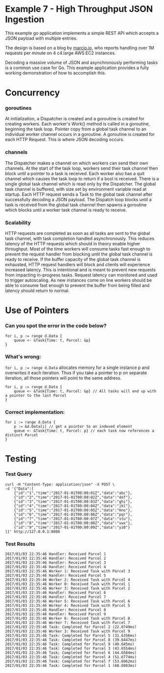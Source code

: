 # Example 7 - High Throughput JSON Ingestion

This example go application implements a simple REST API which accepts a JSON payload with multiple entries.

The design is based on a blog by [marcio.io](http://marcio.io/2015/07/handling-1-million-requests-per-minute-with-golang/), who reports handling over 1M requests per minute on 4 c4.large AWS EC2 instances.

Decoding a massive volume of JSON and asynchronously performing tasks is a common use case for Go. This example application provides a fully working demonstration of how to accomplish this.


# Concurrency

### goroutines
At initialization, a Dispatcher is created and a goroutine is created for creating workers.
Each worker's Work() method is called in a goroutine, beginning the task loop.
Pointer copy from a global task channel to an individual worker channel occurs in a goroutine.
A goroutine is created for each HTTP Request. This is where JSON decoding occurs.

### channels
The Dispatcher makes a channel on which workers can send their own channels.
At the start of the task loop, workers send their task channel then block until a pointer to a task is received.
Each worker also has a quit channel which causes the task loop to return if a bool is received.
There is a single global task channel which is read only by the Dispatcher.
The global task channel is buffered, with size set by environment variable read at startup.
Each HTTP request sends a Task to the global task channel after successfully decoding a JSON payload.
The Dispatch loop blocks until a task is received from the global task channel then spawns a goroutine which blocks until a worker task channel is ready to receive.

### Scalability

HTTP requests are completed as soon as all tasks are sent to the global task channel, with task completion handled asynchronously. This reduces latency of the HTTP requests which should in theory enable higher throughput.
Most of the time workers will consume tasks fast enough to prevent the request handler from blocking until the global task channel is ready to receive.
If the buffer capacity of the global task channel is exhausted, HTTP request handlers will block and clients will experience increased latency. This is intentional and is meant to prevent new requests from impacting in-progress tasks.
Request latency can monitored and used to trigger autoscaling. As new instances come on line workers should be able to consume fast enough to prevent the buffer from being filled and latency should return to normal.



# Use of Pointers

### Can you spot the error in the code below?

```
for i, p := range d.Data {
    queue <- &Task{Time: t, Parcel: &p}
}
```

### What's wrong:

`for i, p := range d.Data` allocates memory for a single instance p and overwrites it each iteration.
Thus if you take a pointer to p on separate iteration, all those pointers will point to the same address.

```
for i, p := range d.Data {
    queue <- &Task{Time: t, Parcel: &p} // All tasks will end up with a pointer to the last Parcel
}
```

### Correct implementation:

```
for i := range d.Data {
    p := &d.Data[i] // get a pointer to an indexed element
    queue <- &Task{Time: t, Parcel: p} // each task now references a distinct Parcel
}
```


# Testing

### Test Query
```
curl -H "Content-Type: application/json" -X POST \
-d '{"Data":[
    {"id":"1","time":"2017-01-01T00:00:01Z","data":"abc"},
    {"id":"2","time":"2017-01-01T00:00:02Z","data":"def"},
    {"id":"3","time":"2017-01-01T00:00:03Z","data":"ghi"},
    {"id":"4","time":"2017-01-01T00:00:04Z","data":"jkl"},
    {"id":"5","time":"2017-01-01T00:00:05Z","data":"mno"},
    {"id":"6","time":"2017-01-01T00:00:06Z","data":"pqr"},
    {"id":"7","time":"2017-01-01T00:00:07Z","data":"stu"},
    {"id":"8","time":"2017-01-01T00:00:08Z","data":"vwx"},
    {"id":"9","time":"2017-01-01T00:00:09Z","data":"yz0"}
]}' http://127.0.0.1:8080
```

### Test Results

```
2017/01/03 22:35:46 Handler: Received Parcel 1
2017/01/03 22:35:46 Handler: Received Parcel 2
2017/01/03 22:35:46 Handler: Received Parcel 3
2017/01/03 22:35:46 Handler: Received Parcel 4
2017/01/03 22:35:46 Worker 1: Received Task with Parcel 3
2017/01/03 22:35:46 Handler: Received Parcel 5
2017/01/03 22:35:46 Worker 2: Received Task with Parcel 4
2017/01/03 22:35:46 Worker 0: Received Task with Parcel 1
2017/01/03 22:35:46 Worker 3: Received Task with Parcel 2
2017/01/03 22:35:46 Handler: Received Parcel 6
2017/01/03 22:35:46 Handler: Received Parcel 7
2017/01/03 22:35:46 Worker 5: Received Task with Parcel 6
2017/01/03 22:35:46 Worker 4: Received Task with Parcel 5
2017/01/03 22:35:46 Handler: Received Parcel 8
2017/01/03 22:35:46 Handler: Received Parcel 9
2017/01/03 22:35:46 Worker 6: Received Task with Parcel 8
2017/01/03 22:35:46 Worker 7: Received Task with Parcel 7
2017/01/03 22:35:46 Task: Completed for Parcel 2 (22.0749ms)
2017/01/03 22:35:46 Worker 3: Received Task with Parcel 9
2017/01/03 22:35:46 Task: Completed for Parcel 5 (31.6356ms)
2017/01/03 22:35:46 Task: Completed for Parcel 8 (39.6447ms)
2017/01/03 22:35:46 Task: Completed for Parcel 9 (40.645ms)
2017/01/03 22:35:46 Task: Completed for Parcel 3 (43.6554ms)
2017/01/03 22:35:46 Task: Completed for Parcel 6 (44.6584ms)
2017/01/03 22:35:46 Task: Completed for Parcel 4 (51.6774ms)
2017/01/03 22:35:46 Task: Completed for Parcel 7 (53.6962ms)
2017/01/03 22:35:46 Task: Completed for Parcel 1 (60.6983ms)
```